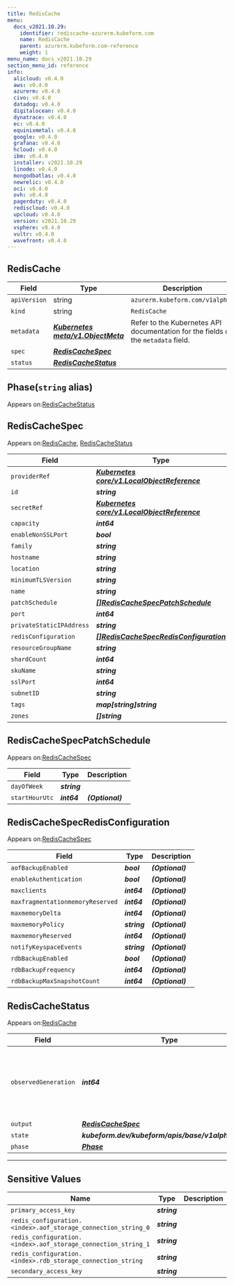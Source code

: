 ```yaml
---
title: RedisCache
menu:
  docs_v2021.10.29:
    identifier: rediscache-azurerm.kubeform.com
    name: RedisCache
    parent: azurerm.kubeform.com-reference
    weight: 1
menu_name: docs_v2021.10.29
section_menu_id: reference
info:
  alicloud: v0.4.0
  aws: v0.4.0
  azurerm: v0.4.0
  civo: v0.4.0
  datadog: v0.4.0
  digitalocean: v0.4.0
  dynatrace: v0.4.0
  ec: v0.4.0
  equinixmetal: v0.4.0
  google: v0.4.0
  grafana: v0.4.0
  hcloud: v0.4.0
  ibm: v0.4.0
  installer: v2021.10.29
  linode: v0.4.0
  mongodbatlas: v0.4.0
  newrelic: v0.4.0
  oci: v0.4.0
  ovh: v0.4.0
  pagerduty: v0.4.0
  rediscloud: v0.4.0
  upcloud: v0.4.0
  version: v2021.10.29
  vsphere: v0.4.0
  vultr: v0.4.0
  wavefront: v0.4.0
---
```


## RedisCache
| Field | Type | Description |
| ------ | ----- | ----------- |
| `apiVersion` | string | `azurerm.kubeform.com/v1alpha1` |
|    `kind` | string | `RedisCache` |
| `metadata` | ***[Kubernetes meta/v1.ObjectMeta](https://v1-18.docs.kubernetes.io/docs/reference/generated/kubernetes-api/v1.18/#objectmeta-v1-meta)***|Refer to the Kubernetes API documentation for the fields of the `metadata` field.|
| `spec` | ***[RedisCacheSpec](#rediscachespec)***||
| `status` | ***[RedisCacheStatus](#rediscachestatus)***||
## Phase(`string` alias)

Appears on:[RedisCacheStatus](#rediscachestatus)

## RedisCacheSpec

Appears on:[RedisCache](#rediscache), [RedisCacheStatus](#rediscachestatus)

| Field | Type | Description |
| ------ | ----- | ----------- |
| `providerRef` | ***[Kubernetes core/v1.LocalObjectReference](https://v1-18.docs.kubernetes.io/docs/reference/generated/kubernetes-api/v1.18/#localobjectreference-v1-core)***||
| `id` | ***string***||
| `secretRef` | ***[Kubernetes core/v1.LocalObjectReference](https://v1-18.docs.kubernetes.io/docs/reference/generated/kubernetes-api/v1.18/#localobjectreference-v1-core)***||
| `capacity` | ***int64***||
| `enableNonSSLPort` | ***bool***| ***(Optional)*** |
| `family` | ***string***||
| `hostname` | ***string***| ***(Optional)*** |
| `location` | ***string***||
| `minimumTLSVersion` | ***string***| ***(Optional)*** |
| `name` | ***string***||
| `patchSchedule` | ***[[]RedisCacheSpecPatchSchedule](#rediscachespecpatchschedule)***| ***(Optional)*** |
| `port` | ***int64***| ***(Optional)*** |
| `privateStaticIPAddress` | ***string***| ***(Optional)*** |
| `redisConfiguration` | ***[[]RedisCacheSpecRedisConfiguration](#rediscachespecredisconfiguration)***| ***(Optional)*** |
| `resourceGroupName` | ***string***||
| `shardCount` | ***int64***| ***(Optional)*** |
| `skuName` | ***string***||
| `sslPort` | ***int64***| ***(Optional)*** |
| `subnetID` | ***string***| ***(Optional)*** |
| `tags` | ***map[string]string***| ***(Optional)*** |
| `zones` | ***[]string***| ***(Optional)*** |
## RedisCacheSpecPatchSchedule

Appears on:[RedisCacheSpec](#rediscachespec)

| Field | Type | Description |
| ------ | ----- | ----------- |
| `dayOfWeek` | ***string***||
| `startHourUtc` | ***int64***| ***(Optional)*** |
## RedisCacheSpecRedisConfiguration

Appears on:[RedisCacheSpec](#rediscachespec)

| Field | Type | Description |
| ------ | ----- | ----------- |
| `aofBackupEnabled` | ***bool***| ***(Optional)*** |
| `enableAuthentication` | ***bool***| ***(Optional)*** |
| `maxclients` | ***int64***| ***(Optional)*** |
| `maxfragmentationmemoryReserved` | ***int64***| ***(Optional)*** |
| `maxmemoryDelta` | ***int64***| ***(Optional)*** |
| `maxmemoryPolicy` | ***string***| ***(Optional)*** |
| `maxmemoryReserved` | ***int64***| ***(Optional)*** |
| `notifyKeyspaceEvents` | ***string***| ***(Optional)*** |
| `rdbBackupEnabled` | ***bool***| ***(Optional)*** |
| `rdbBackupFrequency` | ***int64***| ***(Optional)*** |
| `rdbBackupMaxSnapshotCount` | ***int64***| ***(Optional)*** |
## RedisCacheStatus

Appears on:[RedisCache](#rediscache)

| Field | Type | Description |
| ------ | ----- | ----------- |
| `observedGeneration` | ***int64***| ***(Optional)*** Resource generation, which is updated on mutation by the API Server.|
| `output` | ***[RedisCacheSpec](#rediscachespec)***| ***(Optional)*** |
| `state` | ***kubeform.dev/kubeform/apis/base/v1alpha1.State***| ***(Optional)*** |
| `phase` | ***[Phase](#phase)***| ***(Optional)*** |
---
## Sensitive Values
| Name | Type | Description |
|------|------|-------------|
| `primary_access_key` | ***string*** ||
| `redis_configuration.<index>.aof_storage_connection_string_0` | ***string*** ||
| `redis_configuration.<index>.aof_storage_connection_string_1` | ***string*** ||
| `redis_configuration.<index>.rdb_storage_connection_string` | ***string*** ||
| `secondary_access_key` | ***string*** ||
